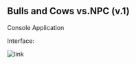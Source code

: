 <h2> Bulls and Cows vs.NPC (v.1) </h2>

Console Application

Interface:

![link](https://i.imgur.com/icy7TF7.jpg)
